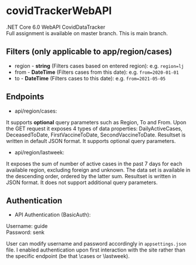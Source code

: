 # covidTrackerWebAPI
.NET Core 6.0 WebAPI CovidDataTracker <br>
Full assignment is available on master branch. This is main branch.

## Filters (only applicable to app/region/cases)

* region - **string** (Filters cases based on entered region): e.g. `region=lj`
* from - **DateTime** (Filters cases from this date): e.g. `from=2020-01-01`
* to - **DateTime** (Filters cases to this date): e.g. `from=2021-05-05`

## Endpoints

* api/region/cases:

It supports **optional** query parameters such as Region, To and From. Upon the GET request it exposes 4 types of data properties: DailyActiveCases, DeceasedToDate, FirstVaccineToDate, SecondVaccineToDate. Resultset is written in default JSON format. It supports optional query parameters.

* api/region/lastweek:

It exposes the sum of number of active cases in the past 7 days for each available region, excluding foreign and unknown. The data set is available in the descending order, ordered by the latter sum. Resultset is written in JSON
format. It does not support additional query parameters.

## Authentication

* API Authentication (BasicAuth):

Username: guide <br/>
Password: senk

User can modify username and password accordingly in `appsettings.json` file. I enabled authentication upon first interaction with the site rather than the specific endpoint (be that \cases or \lastweek).
